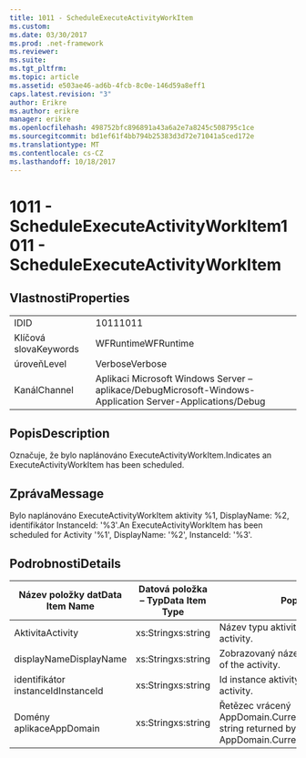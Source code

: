 ```yaml
---
title: 1011 - ScheduleExecuteActivityWorkItem
ms.custom: 
ms.date: 03/30/2017
ms.prod: .net-framework
ms.reviewer: 
ms.suite: 
ms.tgt_pltfrm: 
ms.topic: article
ms.assetid: e503ae46-ad6b-4fcb-8c0e-146d59a8eff1
caps.latest.revision: "3"
author: Erikre
ms.author: erikre
manager: erikre
ms.openlocfilehash: 498752bfc896891a43a6a2e7a8245c508795c1ce
ms.sourcegitcommit: bd1ef61f4bb794b25383d3d72e71041a5ced172e
ms.translationtype: MT
ms.contentlocale: cs-CZ
ms.lasthandoff: 10/18/2017
---
```

# <a name="1011---scheduleexecuteactivityworkitem"></a><span data-ttu-id="3bb31-102">1011 - ScheduleExecuteActivityWorkItem</span><span class="sxs-lookup"><span data-stu-id="3bb31-102">1011 - ScheduleExecuteActivityWorkItem</span></span>
## <a name="properties"></a><span data-ttu-id="3bb31-103">Vlastnosti</span><span class="sxs-lookup"><span data-stu-id="3bb31-103">Properties</span></span>  
  
|||  
|-|-|  
|<span data-ttu-id="3bb31-104">ID</span><span class="sxs-lookup"><span data-stu-id="3bb31-104">ID</span></span>|<span data-ttu-id="3bb31-105">1011</span><span class="sxs-lookup"><span data-stu-id="3bb31-105">1011</span></span>|  
|<span data-ttu-id="3bb31-106">Klíčová slova</span><span class="sxs-lookup"><span data-stu-id="3bb31-106">Keywords</span></span>|<span data-ttu-id="3bb31-107">WFRuntime</span><span class="sxs-lookup"><span data-stu-id="3bb31-107">WFRuntime</span></span>|  
|<span data-ttu-id="3bb31-108">úroveň</span><span class="sxs-lookup"><span data-stu-id="3bb31-108">Level</span></span>|<span data-ttu-id="3bb31-109">Verbose</span><span class="sxs-lookup"><span data-stu-id="3bb31-109">Verbose</span></span>|  
|<span data-ttu-id="3bb31-110">Kanál</span><span class="sxs-lookup"><span data-stu-id="3bb31-110">Channel</span></span>|<span data-ttu-id="3bb31-111">Aplikaci Microsoft Windows Server – aplikace/Debug</span><span class="sxs-lookup"><span data-stu-id="3bb31-111">Microsoft-Windows-Application Server-Applications/Debug</span></span>|  
  
## <a name="description"></a><span data-ttu-id="3bb31-112">Popis</span><span class="sxs-lookup"><span data-stu-id="3bb31-112">Description</span></span>  
 <span data-ttu-id="3bb31-113">Označuje, že bylo naplánováno ExecuteActivityWorkItem.</span><span class="sxs-lookup"><span data-stu-id="3bb31-113">Indicates an ExecuteActivityWorkItem has been scheduled.</span></span>  
  
## <a name="message"></a><span data-ttu-id="3bb31-114">Zpráva</span><span class="sxs-lookup"><span data-stu-id="3bb31-114">Message</span></span>  
 <span data-ttu-id="3bb31-115">Bylo naplánováno ExecuteActivityWorkItem aktivity %1, DisplayName: %2, identifikátor InstanceId: '%3'.</span><span class="sxs-lookup"><span data-stu-id="3bb31-115">An ExecuteActivityWorkItem has been scheduled for Activity '%1', DisplayName: '%2', InstanceId: '%3'.</span></span>  
  
## <a name="details"></a><span data-ttu-id="3bb31-116">Podrobnosti</span><span class="sxs-lookup"><span data-stu-id="3bb31-116">Details</span></span>  
  
|<span data-ttu-id="3bb31-117">Název položky dat</span><span class="sxs-lookup"><span data-stu-id="3bb31-117">Data Item Name</span></span>|<span data-ttu-id="3bb31-118">Datová položka – Typ</span><span class="sxs-lookup"><span data-stu-id="3bb31-118">Data Item Type</span></span>|<span data-ttu-id="3bb31-119">Popis</span><span class="sxs-lookup"><span data-stu-id="3bb31-119">Description</span></span>|  
|--------------------|--------------------|-----------------|  
|<span data-ttu-id="3bb31-120">Aktivita</span><span class="sxs-lookup"><span data-stu-id="3bb31-120">Activity</span></span>|<span data-ttu-id="3bb31-121">xs:String</span><span class="sxs-lookup"><span data-stu-id="3bb31-121">xs:string</span></span>|<span data-ttu-id="3bb31-122">Název typu aktivity.</span><span class="sxs-lookup"><span data-stu-id="3bb31-122">The type name of the activity.</span></span>|  
|<span data-ttu-id="3bb31-123">displayName</span><span class="sxs-lookup"><span data-stu-id="3bb31-123">DisplayName</span></span>|<span data-ttu-id="3bb31-124">xs:String</span><span class="sxs-lookup"><span data-stu-id="3bb31-124">xs:string</span></span>|<span data-ttu-id="3bb31-125">Zobrazovaný název aktivity.</span><span class="sxs-lookup"><span data-stu-id="3bb31-125">The display name of the activity.</span></span>|  
|<span data-ttu-id="3bb31-126">identifikátor instanceId</span><span class="sxs-lookup"><span data-stu-id="3bb31-126">InstanceId</span></span>|<span data-ttu-id="3bb31-127">xs:String</span><span class="sxs-lookup"><span data-stu-id="3bb31-127">xs:string</span></span>|<span data-ttu-id="3bb31-128">Id instance aktivity.</span><span class="sxs-lookup"><span data-stu-id="3bb31-128">The instance id of the activity.</span></span>|  
|<span data-ttu-id="3bb31-129">Domény aplikace</span><span class="sxs-lookup"><span data-stu-id="3bb31-129">AppDomain</span></span>|<span data-ttu-id="3bb31-130">xs:String</span><span class="sxs-lookup"><span data-stu-id="3bb31-130">xs:string</span></span>|<span data-ttu-id="3bb31-131">Řetězec vrácený AppDomain.CurrentDomain.FriendlyName.</span><span class="sxs-lookup"><span data-stu-id="3bb31-131">The string returned by AppDomain.CurrentDomain.FriendlyName.</span></span>|
